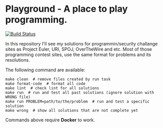 # Playground - A place to play programming.

[
![Build Status](https://travis-ci.org/deniscostadsc/playground.svg?branch=master)
](https://travis-ci.org/deniscostadsc/playground)

In this repository I'll see my solutions for programmin/security challange
sites as Project Euler, URI, SPOJ, OverTheWire and etc. Most of those
programming contest sites, use the same format for problems and its
resolutions.

The following command are available:

```shell
make clean  # remove files created by run task
make format-code  # format all code
make lint  # check lint for all solutions
make run  # run and test all past solutions (ignore solution with WRONG file)
make run PROBLEM=path/to/the/problem  # run and test a specific solution
make wrong  # show all solutions that are not complete yet
```

Commands above require **Docker** to work.
